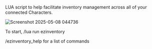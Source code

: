 LUA script to help facilitate inventory management across all of your connected Characters.  

![Screenshot 2025-05-08 044736](https://github.com/user-attachments/assets/07664fd3-8684-44e5-a09c-8890af2a6b07)

To start, /lua run ezinventory

/ezinventory_help for a list of commands
